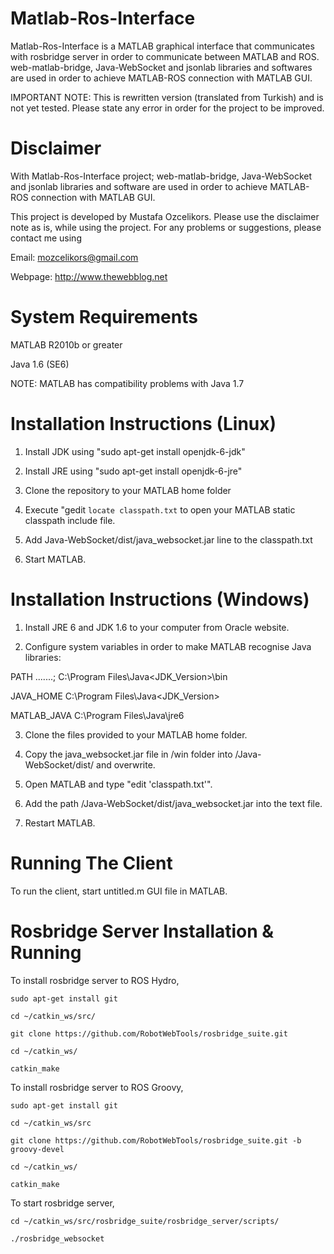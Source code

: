 Matlab-Ros-Interface
================

Matlab-Ros-Interface is a MATLAB graphical interface that communicates with rosbridge server in order to communicate between MATLAB and ROS. web-matlab-bridge, Java-WebSocket and jsonlab libraries and softwares are used in order to achieve MATLAB-ROS connection with MATLAB GUI.

IMPORTANT NOTE: This is rewritten version (translated from Turkish) and is not yet tested. Please state any error in order for the project to be improved.


Disclaimer
================

With Matlab-Ros-Interface project; web-matlab-bridge, Java-WebSocket and jsonlab libraries and software are used in order to achieve MATLAB-ROS connection with MATLAB GUI.

This project is developed by Mustafa Ozcelikors. Please use the disclaimer note as is, while using the project. For any problems or suggestions, please contact me using

Email: mozcelikors@gmail.com

Webpage: http://www.thewebblog.net


System Requirements
================

MATLAB R2010b or greater

Java 1.6 (SE6)

NOTE: MATLAB has compatibility problems with Java 1.7


Installation Instructions (Linux)
================

1) Install JDK using "sudo apt-get install openjdk-6-jdk"

2) Install JRE using "sudo apt-get install openjdk-6-jre"

3) Clone the repository to your MATLAB home folder

4) Execute "gedit `locate classpath.txt` to open your MATLAB static classpath include file.

5) Add <FullPathOfFiles>Java-WebSocket/dist/java_websocket.jar line to the classpath.txt

6) Start MATLAB.



Installation Instructions (Windows)
================

1) Install JRE 6 and JDK 1.6 to your computer from Oracle website.

2) Configure system variables in order to make MATLAB recognise Java libraries:

   
PATH          .......; C:\Program Files\Java\<JDK_Version>\bin

JAVA_HOME     C:\Program Files\Java\<JDK_Version>

MATLAB_JAVA   C:\Program Files\Java\jre6

3) Clone the files provided to your MATLAB home folder.

4) Copy the java_websocket.jar file in <FullPathOfFiles>/win folder into <FullPathOfFiles>/Java-WebSocket/dist/ and overwrite.

5) Open MATLAB and type "edit 'classpath.txt'".

6) Add the path <FullPathOfFiles>/Java-WebSocket/dist/java_websocket.jar into the text file.

7) Restart MATLAB.


Running The Client
================

To run the client, start untitled.m GUI file in MATLAB.


Rosbridge Server Installation & Running
================

To install rosbridge server to ROS Hydro,

`sudo apt-get install git`

`cd ~/catkin_ws/src/`

`git clone https://github.com/RobotWebTools/rosbridge_suite.git`

`cd ~/catkin_ws/`

`catkin_make`


To install rosbridge server to ROS Groovy,

`sudo apt-get install git`

`cd ~/catkin_ws/src`

`git clone https://github.com/RobotWebTools/rosbridge_suite.git -b groovy-devel`

`cd ~/catkin_ws/`

`catkin_make`


To start rosbridge server,

`cd ~/catkin_ws/src/rosbridge_suite/rosbridge_server/scripts/`

`./rosbridge_websocket`


